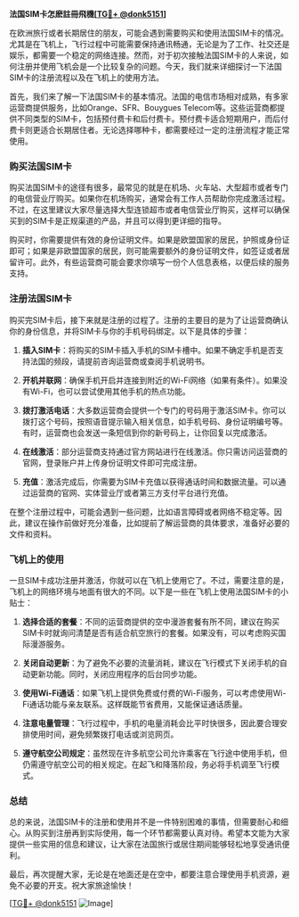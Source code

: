**法国SIM卡怎麽註冊飛機[[TG💪+ @donk5151](https://t.me/s/donk5151)]**

在欧洲旅行或者长期居住的朋友，可能会遇到需要购买和使用法国SIM卡的情况。尤其是在飞机上，飞行过程中可能需要保持通讯畅通，无论是为了工作、社交还是娱乐，都需要一个稳定的网络连接。然而，对于初次接触法国SIM卡的人来说，如何注册并使用飞机会是一个比较复杂的问题。今天，我们就来详细探讨一下法国SIM卡的注册流程以及在飞机上的使用方法。

首先，我们来了解一下法国SIM卡的基本情况。法国的电信市场相对成熟，有多家运营商提供服务，比如Orange、SFR、Bouygues Telecom等。这些运营商都提供不同类型的SIM卡，包括预付费卡和后付费卡。预付费卡适合短期用户，而后付费卡则更适合长期居住者。无论选择哪种卡，都需要经过一定的注册流程才能正常使用。

### 购买法国SIM卡

购买法国SIM卡的途径有很多，最常见的就是在机场、火车站、大型超市或者专门的电信营业厅购买。如果你在机场购买，通常会有工作人员帮助你完成激活过程。不过，在这里建议大家尽量选择大型连锁超市或者电信营业厅购买，这样可以确保买到的SIM卡是正规渠道的产品，并且可以得到更详细的指导。

购买时，你需要提供有效的身份证明文件。如果是欧盟国家的居民，护照或身份证即可；如果是非欧盟国家的居民，则可能需要额外的身份证明文件，如签证或者居留许可。此外，有些运营商可能会要求你填写一份个人信息表格，以便后续的服务支持。

### 注册法国SIM卡

购买完SIM卡后，接下来就是注册的过程了。注册的主要目的是为了让运营商确认你的身份信息，并将SIM卡与你的手机号码绑定。以下是具体的步骤：

1. **插入SIM卡**：将购买的SIM卡插入手机的SIM卡槽中。如果不确定手机是否支持法国的频段，请提前咨询运营商或查阅手机说明书。

2. **开机并联网**：确保手机开启并连接到附近的Wi-Fi网络（如果有条件）。如果没有Wi-Fi，也可以尝试使用其他手机的热点功能。

3. **拨打激活电话**：大多数运营商会提供一个专门的号码用于激活SIM卡。你可以拨打这个号码，按照语音提示输入相关信息，如手机号码、身份证明编号等。有时，运营商也会发送一条短信到你的新号码上，让你回复以完成激活。

4. **在线激活**：部分运营商支持通过官方网站进行在线激活。你只需访问运营商的官网，登录账户并上传身份证明文件即可完成注册。

5. **充值**：激活完成后，你需要为SIM卡充值以获得通话时间和数据流量。可以通过运营商的官网、实体营业厅或者第三方支付平台进行充值。

在整个注册过程中，可能会遇到一些问题，比如语言障碍或者网络不稳定等。因此，建议在操作前做好充分准备，比如提前了解运营商的具体要求，准备好必要的文件和资料。

### 飞机上的使用

一旦SIM卡成功注册并激活，你就可以在飞机上使用它了。不过，需要注意的是，飞机上的网络环境与地面有很大的不同。以下是一些在飞机上使用法国SIM卡的小贴士：

1. **选择合适的套餐**：不同的运营商提供的空中漫游套餐有所不同，建议在购买SIM卡时就询问清楚是否有适合航空旅行的套餐。如果没有，可以考虑购买国际漫游服务。

2. **关闭自动更新**：为了避免不必要的流量消耗，建议在飞行模式下关闭手机的自动更新功能。同时，关闭应用程序的后台同步功能。

3. **使用Wi-Fi通话**：如果飞机上提供免费或付费的Wi-Fi服务，可以考虑使用Wi-Fi通话功能与亲友联系。这样既能节省费用，又能保证通话质量。

4. **注意电量管理**：飞行过程中，手机的电量消耗会比平时快很多，因此要合理安排使用时间，避免频繁拨打电话或浏览网页。

5. **遵守航空公司规定**：虽然现在许多航空公司允许乘客在飞行途中使用手机，但仍需遵守航空公司的相关规定。在起飞和降落阶段，务必将手机调至飞行模式。

### 总结

总的来说，法国SIM卡的注册和使用并不是一件特别困难的事情，但需要耐心和细心。从购买到注册再到实际使用，每一个环节都需要认真对待。希望本文能为大家提供一些实用的信息和建议，让大家在法国旅行或居住期间能够轻松地享受通讯便利。

最后，再次提醒大家，无论是在地面还是在空中，都要注意合理使用手机资源，避免不必要的开支。祝大家旅途愉快！

[[TG💪+ @donk5151](https://t.me/s/donk5151) ![Image](https://i.postimg.cc/rwNCRYN7/Snipaste-2025-04-30-17-27-05.png)]